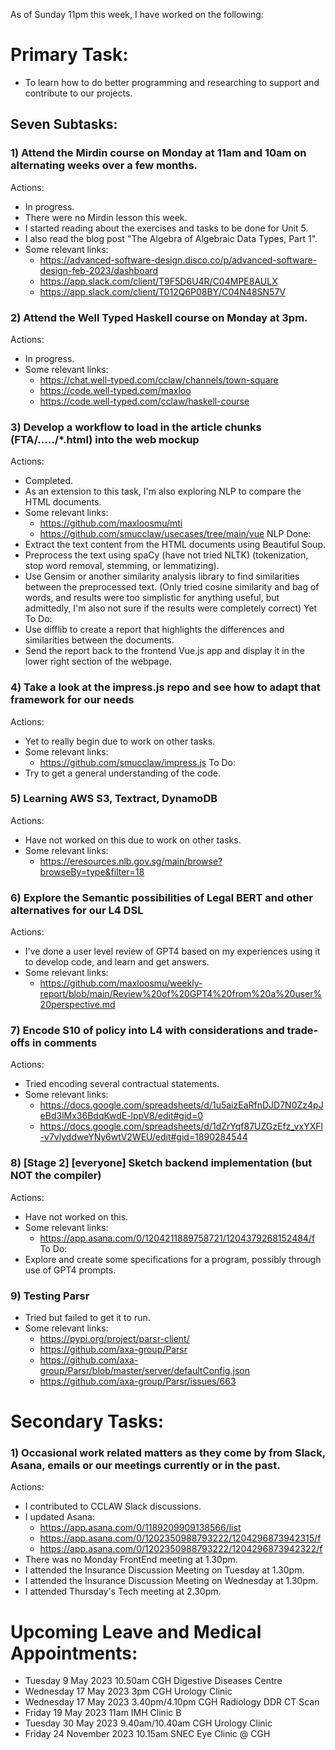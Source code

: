 As of Sunday 11pm this week, I have worked on the following:

# Primary Task:
- To learn how to do better programming and researching to support and contribute to our projects.

## Seven Subtasks:

### 1) Attend the Mirdin course on Monday at 11am and 10am on alternating weeks over a few months.
Actions:
- In progress.
- There were no Mirdin lesson this week.
- I started reading about the exercises and tasks to be done for Unit 5.
- I also read the blog post "The Algebra of Algebraic Data Types, Part 1".
- Some relevant links:
    - https://advanced-software-design.disco.co/p/advanced-software-design-feb-2023/dashboard
    - https://app.slack.com/client/T9F5D6U4R/C04MPE8AULX
    - https://app.slack.com/client/T012Q6P08BY/C04N48SN57V

### 2) Attend the Well Typed Haskell course on Monday at 3pm.
Actions:
- In progress.
- Some relevant links:
    - https://chat.well-typed.com/cclaw/channels/town-square
    - https://code.well-typed.com/maxloo
    - https://code.well-typed.com/cclaw/haskell-course

### 3) Develop a workflow to load in the article chunks (FTA/...../*.html) into the web mockup
Actions:
- Completed.
- As an extension to this task, I'm also exploring NLP to compare the HTML documents.
- Some relevant links:
    - https://github.com/maxloosmu/mti
    - https://github.com/smucclaw/usecases/tree/main/vue
NLP Done:
- Extract the text content from the HTML documents using Beautiful Soup.
- Preprocess the text using spaCy (have not tried NLTK) (tokenization, stop word removal, stemming, or lemmatizing).
- Use Gensim or another similarity analysis library to find similarities between the preprocessed text.  (Only tried cosine similarity and bag of words, and results were too simplistic for anything useful, but admittedly, I'm also not sure if the results were completely correct)
Yet To Do:
- Use difflib to create a report that highlights the differences and similarities between the documents.
- Send the report back to the frontend Vue.js app and display it in the lower right section of the webpage.

### 4) Take a look at the impress.js repo and see how to adapt that framework for our needs
Actions:
- Yet to really begin due to work on other tasks.
- Some relevant links:
    - https://github.com/smucclaw/impress.js
To Do:
- Try to get a general understanding of the code.

### 5) Learning AWS S3, Textract, DynamoDB
Actions:
- Have not worked on this due to work on other tasks.
- Some relevant links:
    - https://eresources.nlb.gov.sg/main/browse?browseBy=type&filter=18

### 6) Explore the Semantic possibilities of Legal BERT and other alternatives for our L4 DSL
Actions:
- I've done a user level review of GPT4 based on my experiences using it to develop code, and learn and get answers.
- Some relevant links:
    - https://github.com/maxloosmu/weekly-report/blob/main/Review%20of%20GPT4%20from%20a%20user%20perspective.md

### 7) Encode S10 of policy into L4 with considerations and trade-offs in comments
Actions:
- Tried encoding several contractual statements.
- Some relevant links:
    - https://docs.google.com/spreadsheets/d/1u5aizEaRfnDJD7N0Zz4pJeBd3lMx36BdqKwdE-lppV8/edit#gid=0
    - https://docs.google.com/spreadsheets/d/1dZrYqf87UZGzEfz_vxYXFl-v7vlyddweYNy6wtV2WEU/edit#gid=1890284544

### 8) [Stage 2] [everyone] **Sketch** backend implementation (but NOT the compiler)
Actions:
- Have not worked on this.
- Some relevant links:
    - https://app.asana.com/0/1204211889758721/1204379268152484/f
To Do:
- Explore and create some specifications for a program, possibly through use of GPT4 prompts.

### 9) Testing Parsr
- Tried but failed to get it to run.
- Some relevant links:
    - https://pypi.org/project/parsr-client/
    - https://github.com/axa-group/Parsr
    - https://github.com/axa-group/Parsr/blob/master/server/defaultConfig.json
    - https://github.com/axa-group/Parsr/issues/663

# Secondary Tasks:

### 1) Occasional work related matters as they come by from Slack, Asana, emails or our meetings currently or in the past.
Actions:
- I contributed to CCLAW Slack discussions.
- I updated Asana:
    - https://app.asana.com/0/1189209909138566/list
    - https://app.asana.com/0/1202350988793222/1204296873942315/f
    - https://app.asana.com/0/1202350988793222/1204296873942322/f
- There was no Monday FrontEnd meeting at 1.30pm.
- I attended the Insurance Discussion Meeting on Tuesday at 1.30pm.
- I attended the Insurance Discussion Meeting on Wednesday at 1.30pm.
- I attended Thursday's Tech meeting at 2.30pm.

# Upcoming Leave and Medical Appointments:
- Tuesday 9 May 2023 10.50am CGH Digestive Diseases Centre
- Wednesday 17 May 2023 3pm CGH Urology Clinic
- Wednesday 17 May 2023 3.40pm/4.10pm CGH Radiology DDR CT Scan
- Friday 19 May 2023 11am IMH Clinic B
- Tuesday 30 May 2023 9.40am/10.40am CGH Urology Clinic
- Friday 24 November 2023 10.15am SNEC Eye Clinic @ CGH